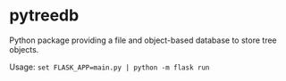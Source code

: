 # pytreedb

Python package providing a file and object-based database to store tree objects.

Usage: `set FLASK_APP=main.py | python -m flask run`
